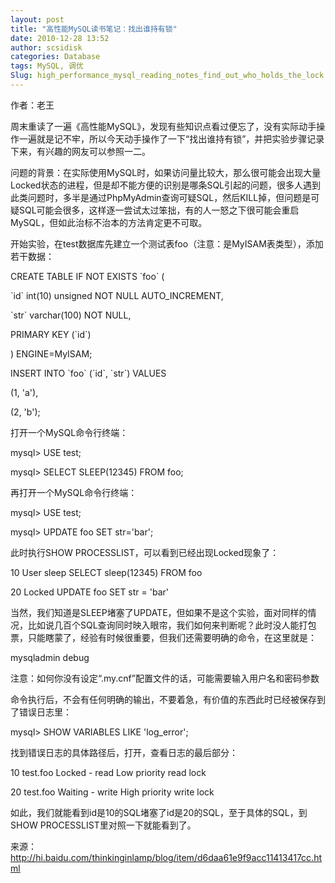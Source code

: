 ```yaml
---
layout: post
title: "高性能MySQL读书笔记：找出谁持有锁"
date: 2010-12-28 13:52
author: scsidisk
categories: Database
tags: MySQL, 调优
Slug: high_performance_mysql_reading_notes_find_out_who_holds_the_lock
---
```


作者：老王

周末重读了一遍《高性能MySQL》，发现有些知识点看过便忘了，没有实际动手操作一遍就是记不牢，所以今天动手操作了一下“找出谁持有锁”，并把实验步骤记录下来，有兴趣的网友可以参照一二。

问题的背景：在实际使用MySQL时，如果访问量比较大，那么很可能会出现大量Locked状态的进程，但是却不能方便的识别是哪条SQL引起的问题，很多人遇到此类问题时，多半是通过PhpMyAdmin查询可疑SQL，然后KILL掉，但问题是可疑SQL可能会很多，这样逐一尝试太过笨拙，有的人一怒之下很可能会重启MySQL，但如此治标不治本的方法肯定更不可取。

开始实验，在test数据库先建立一个测试表foo（注意：是MyISAM表类型），添加若干数据：

CREATE TABLE IF NOT EXISTS \`foo\` (

\`id\` int(10) unsigned NOT NULL AUTO\_INCREMENT,

\`str\` varchar(100) NOT NULL,

PRIMARY KEY (\`id\`)

) ENGINE=MyISAM;

INSERT INTO \`foo\` (\`id\`, \`str\`) VALUES

(1, 'a'),

(2, 'b');

打开一个MySQL命令行终端：

mysql\> USE test;

mysql\> SELECT SLEEP(12345) FROM foo;

再打开一个MySQL命令行终端：

mysql\> USE test;

mysql\> UPDATE foo SET str='bar';

此时执行SHOW PROCESSLIST，可以看到已经出现Locked现象了：

10 User sleep SELECT sleep(12345) FROM foo

20 Locked UPDATE foo SET str = 'bar'

当然，我们知道是SLEEP堵塞了UPDATE，但如果不是这个实验，面对同样的情况，比如说几百个SQL查询同时映入眼帘，我们如何来判断呢？此时没人能打包票，只能瞎蒙了，经验有时候很重要，但我们还需要明确的命令，在这里就是：

mysqladmin debug

注意：如何你没有设定“.my.cnf”配置文件的话，可能需要输入用户名和密码参数

命令执行后，不会有任何明确的输出，不要着急，有价值的东西此时已经被保存到了错误日志里：

mysql\> SHOW VARIABLES LIKE 'log\_error';

找到错误日志的具体路径后，打开，查看日志的最后部分：

10 test.foo Locked - read Low priority read lock

20 test.foo Waiting - write High priority write lock

如此，我们就能看到id是10的SQL堵塞了id是20的SQL，至于具体的SQL，到SHOW
PROCESSLIST里对照一下就能看到了。

来源：http://hi.baidu.com/thinkinginlamp/blog/item/d6daa61e9f9acc11413417cc.html

<div class="posttagsblock">
</div>

